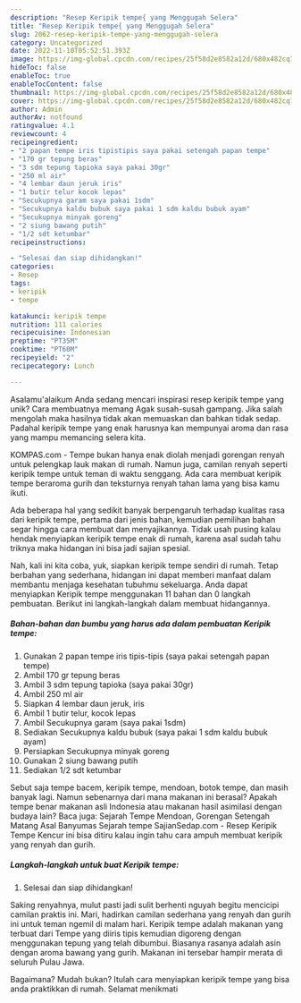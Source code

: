 ```yaml
---
description: "Resep Keripik tempe{ yang Menggugah Selera"
title: "Resep Keripik tempe{ yang Menggugah Selera"
slug: 2062-resep-keripik-tempe-yang-menggugah-selera
category: Uncategorized
date: 2022-11-10T05:52:51.393Z
image: https://img-global.cpcdn.com/recipes/25f58d2e8582a12d/680x482cq70/keripik-tempe-foto-resep-utama.jpg
hideToc: false
enableToc: true
enableTocContent: false
thumbnail: https://img-global.cpcdn.com/recipes/25f58d2e8582a12d/680x482cq70/keripik-tempe-foto-resep-utama.jpg
cover: https://img-global.cpcdn.com/recipes/25f58d2e8582a12d/680x482cq70/keripik-tempe-foto-resep-utama.jpg
author: Admin
authorAv: notfound
ratingvalue: 4.1
reviewcount: 4
recipeingredient:
- "2 papan tempe iris tipistipis saya pakai setengah papan tempe"
- "170 gr tepung beras"
- "3 sdm tepung tapioka saya pakai 30gr"
- "250 ml air"
- "4 lembar daun jeruk iris"
- "1 butir telur kocok lepas"
- "Secukupnya garam saya pakai 1sdm"
- "Secukupnya kaldu bubuk saya pakai 1 sdm kaldu bubuk ayam"
- "Secukupnya minyak goreng"
- "2 siung bawang putih"
- "1/2 sdt ketumbar"
recipeinstructions:

- "Selesai dan siap dihidangkan!"
categories:
- Resep
tags:
- keripik
- tempe

katakunci: keripik tempe 
nutrition: 111 calories
recipecuisine: Indonesian
preptime: "PT35M"
cooktime: "PT60M"
recipeyield: "2"
recipecategory: Lunch

---
```



Asalamu'alaikum Anda sedang mencari inspirasi resep keripik tempe yang unik? Cara membuatnya memang Agak susah-susah gampang. Jika salah mengolah maka hasilnya tidak akan memuaskan dan bahkan tidak sedap. Padahal keripik tempe yang enak harusnya kan mempunyai aroma dan rasa yang mampu memancing selera kita.


KOMPAS.com - Tempe bukan hanya enak diolah menjadi gorengan renyah untuk pelengkap lauk makan di rumah. Namun juga, camilan renyah seperti keripik tempe untuk teman di waktu senggang. Ada cara membuat keripik tempe beraroma gurih dan teksturnya renyah tahan lama yang bisa kamu ikuti.

Ada beberapa hal yang sedikit banyak berpengaruh terhadap kualitas rasa dari keripik tempe, pertama dari jenis bahan, kemudian pemilihan bahan segar hingga cara membuat dan menyajikannya. Tidak usah pusing kalau hendak menyiapkan keripik tempe enak di rumah, karena asal sudah tahu triknya maka hidangan ini bisa jadi sajian spesial.


Nah, kali ini kita coba, yuk, siapkan keripik tempe sendiri di rumah. Tetap berbahan yang sederhana, hidangan ini dapat memberi manfaat dalam membantu menjaga kesehatan tubuhmu sekeluarga. Anda dapat menyiapkan Keripik tempe menggunakan 11 bahan dan 0 langkah pembuatan. Berikut ini langkah-langkah dalam membuat hidangannya.

<!--inarticleads1-->

##### Bahan-bahan dan bumbu yang harus ada dalam pembuatan Keripik tempe:

1. Gunakan 2 papan tempe iris tipis-tipis (saya pakai setengah papan tempe)
1. Ambil 170 gr tepung beras
1. Ambil 3 sdm tepung tapioka (saya pakai 30gr)
1. Ambil 250 ml air
1. Siapkan 4 lembar daun jeruk, iris
1. Ambil 1 butir telur, kocok lepas
1. Ambil Secukupnya garam (saya pakai 1sdm)
1. Sediakan Secukupnya kaldu bubuk (saya pakai 1 sdm kaldu bubuk ayam)
1. Persiapkan Secukupnya minyak goreng
1. Gunakan 2 siung bawang putih
1. Sediakan 1/2 sdt ketumbar


Sebut saja tempe bacem, keripik tempe, mendoan, botok tempe, dan masih banyak lagi. Namun sebenarnya dari mana makanan ini berasal? Apakah tempe benar makanan asli Indonesia atau makanan hasil asimilasi dengan budaya lain? Baca juga: Sejarah Tempe Mendoan, Gorengan Setengah Matang Asal Banyumas Sejarah tempe SajianSedap.com - Resep Keripik Tempe Kencur ini bisa ditiru kalau ingin tahu cara ampuh membuat keripik yang renyah dan gurih. 

<!--inarticleads2-->

##### Langkah-langkah untuk buat Keripik tempe:


1. Selesai dan siap dihidangkan!

Saking renyahnya, mulut pasti jadi sulit berhenti nguyah begitu mencicipi camilan praktis ini. Mari, hadirkan camilan sederhana yang renyah dan gurih ini untuk teman ngemil di malam hari. Keripik tempe adalah makanan yang terbuat dari Tempe yang diiris tipis kemudian digoreng dengan menggunakan tepung yang telah dibumbui. Biasanya rasanya adalah asin dengan aroma bawang yang gurih. Makanan ini tersebar hampir merata di seluruh Pulau Jawa. 

Bagaimana? Mudah bukan? Itulah cara menyiapkan keripik tempe yang bisa anda praktikkan di rumah. Selamat menikmati
